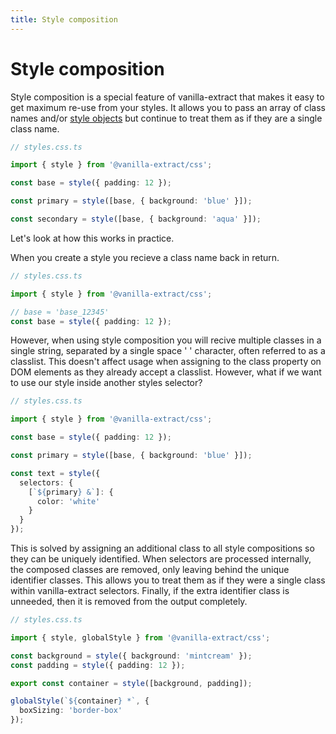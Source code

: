 ```yaml
---
title: Style composition
---
```


# Style composition

Style composition is a special feature of vanilla-extract that makes it easy to get maximum re-use from your styles.
It allows you to pass an array of class names and/or [style objects](/documentation/style-object/) but continue to treat them as if they are a single class name.

```ts
// styles.css.ts

import { style } from '@vanilla-extract/css';

const base = style({ padding: 12 });

const primary = style([base, { background: 'blue' }]);

const secondary = style([base, { background: 'aqua' }]);
```

Let's look at how this works in practice.

When you create a style you recieve a class name back in return.

```ts
// styles.css.ts

import { style } from '@vanilla-extract/css';

// base ≈ 'base_12345'
const base = style({ padding: 12 });
```

However, when using style composition you will recive multiple classes in a single string, separated by a single space ' ' character, often referred to as a classlist.
This doesn't affect usage when assigning to the class property on DOM elements as they already accept a classlist.
However, what if we want to use our style inside another styles selector?

```ts
// styles.css.ts

import { style } from '@vanilla-extract/css';

const base = style({ padding: 12 });

const primary = style([base, { background: 'blue' }]);

const text = style({
  selectors: {
    [`${primary} &`]: {
      color: 'white'
    }
  }
});
```

This is solved by assigning an additional class to all style compositions so they can be uniquely identified.
When selectors are processed internally, the composed classes are removed, only leaving behind the unique identifier classes.
This allows you to treat them as if they were a single class within vanilla-extract selectors.
Finally, if the extra identifier class is unneeded, then it is removed from the output completely.

```ts
// styles.css.ts

import { style, globalStyle } from '@vanilla-extract/css';

const background = style({ background: 'mintcream' });
const padding = style({ padding: 12 });

export const container = style([background, padding]);

globalStyle(`${container} *`, {
  boxSizing: 'border-box'
});
```
